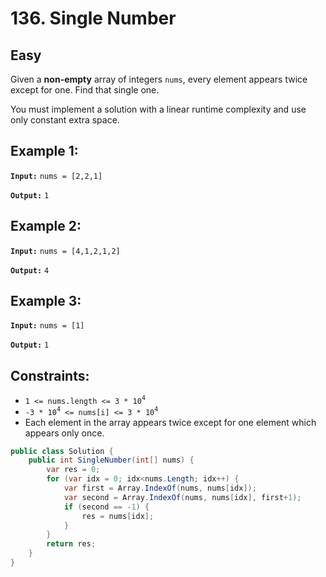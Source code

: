 # 136. Single Number

## Easy

Given a **non-empty** array of integers `nums`, every element appears twice except for one. Find that single one.

You must implement a solution with a linear runtime complexity and use only constant extra space.


## Example 1:

**`Input:`** `nums = [2,2,1]`

**`Output:`** `1`


## Example 2:

**`Input:`** `nums = [4,1,2,1,2]`

**`Output:`** `4`


## Example 3:

**`Input:`** `nums = [1]`

**`Output:`** `1`


 

## Constraints:

- `1 <= nums.length <= 3 * 10`<sup>`4`</sup>
- `-3 * 10`<sup>`4`</sup>` <= nums[i] <= 3 * 10`<sup>`4`</sup>
- Each element in the array appears twice except for one element which appears only once.


``` c#
public class Solution {
    public int SingleNumber(int[] nums) {
        var res = 0;
        for (var idx = 0; idx<nums.Length; idx++) {
            var first = Array.IndexOf(nums, nums[idx]);
            var second = Array.IndexOf(nums, nums[idx], first+1);
            if (second == -1) {
                res = nums[idx];
            }
        }
        return res;
    }
}
```